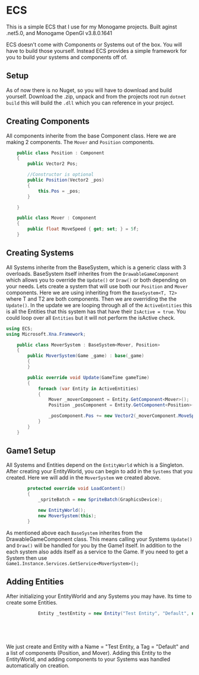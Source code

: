 # ECS

This is a simple ECS that I use for my Monogame projects. Built aginst .net5.0, and Monogame OpenGl v3.8.0.1641

ECS doesn't come with Components or Systems out of the box. You will have to build those yourself. Instead ECS provides a simple framework for you to build your systems and components off of. 

## Setup
As of now there is no Nuget, so you will have to download and build yourself. Download the .zip, unpack and from the projects root run ```dotnet build``` this will build the ```.dll``` which you can reference in your project. 


## Creating Components
All components inherite from the base Component class. Here we are making 2 components. The ```Mover``` and ```Position``` components. 

``` csharp
    public class Position : Component
    {
        public Vector2 Pos;

        //Constructor is optional
        public Position(Vector2 _pos)
        {
            this.Pos = _pos;
        }

    }

    public class Mover : Component
    {
        public float MoveSpeed { get; set; } = 5f;
    }
```

## Creating Systems
All Systems inherite from the BaseSystem, which is a generic class with 3 overloads. BaseSystem itself inherites from the ```DrawableGameComponent``` which allows you to override the ```Update()``` or ```Draw()``` or both depending on your needs. Lets create a system that will use both our ```Position``` and ```Mover``` components. Here we are using inheriting from the ```BaseSystem<T, T2>``` where T and T2 are both components. Then we are overriding the the ```Update()```. In the update we are looping through all of the ```ActiveEntities``` this is all the Entities that this system has that have their ```IsActive = true```. You could loop over all ```Entities``` but it will not perform the isActive check. 

``` csharp
using ECS;
using Microsoft.Xna.Framework;

    public class MoverSystem : BaseSystem<Mover, Position>
    {
        public MoverSystem(Game _game) : base(_game)
        {
        }

        public override void Update(GameTime gameTime)
        {
            foreach (var Entity in ActiveEntities)
            {
                Mover _moverComponent = Entity.GetComponent<Mover>();
                Position _posComponent = Entity.GetComponent<Position>();

                _posComponent.Pos += new Vector2(_moverComponent.MoveSpeed, _moverComponent.MoveSpeed);
            }
        }
    }
```

## Game1 Setup

All Systems and Entities depend on the ```EntityWorld``` which is a Singleton. After creating your EntityWorld, you can begin to add in the ```Systems``` that you created. Here we will add in the ```MoverSystem``` we created above. 

``` csharp
        protected override void LoadContent()
        {
            _spriteBatch = new SpriteBatch(GraphicsDevice);

            new EntityWorld();
            new MoverSystem(this);
        }
```

As mentioned above each ```BaseSystem``` inherites from the DrawableGameComponent class. This means calling your Systems ```Update()``` and ```Draw()``` will be handled for you by the Game1 itself. In addition to the each system also adds itself as a service to the Game.
If you need to get a System then use ```        Game1.Instance.Services.GetService<MoverSystem>();```


## Adding Entities

After initializing your EntityWorld and any Systems you may have. Its time to create some Entities. 

``` csharp
            Entity _testEntity = new Entity("Test Entity", "Default", new List<Component>
                                                                                        {
                                                                                            new Position(new Vector2(100, 100)),
                                                                                            new Mover()
                                                                                        });
```

We just create and Entity with a Name = "Test Entity, a Tag = "Default" and a list of components (Position, and Mover). Adding this Entity to the EntityWorld, and adding components to your Systems was handled automatically on creation.










